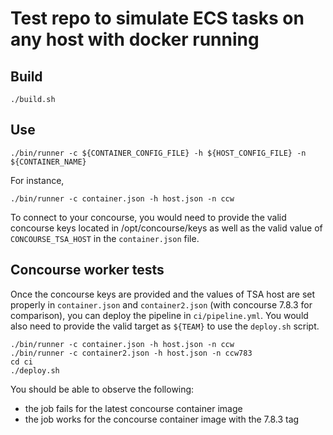 # Test repo to simulate ECS tasks on any host with docker running
## Build
```
./build.sh
```
## Use
```
./bin/runner -c ${CONTAINER_CONFIG_FILE} -h ${HOST_CONFIG_FILE} -n ${CONTAINER_NAME}
```
For instance,
```
./bin/runner -c container.json -h host.json -n ccw
```
To connect to your concourse, you would need to provide the valid concourse keys located in /opt/concourse/keys as well as the valid value of `CONCOURSE_TSA_HOST` in the `container.json` file.

## Concourse worker tests
Once the concourse keys are provided and the values of TSA host are set properly in `container.json` and `container2.json` (with concourse 7.8.3 for comparison), you can deploy the pipeline in `ci/pipeline.yml`. You would also need to provide the valid target as `${TEAM}` to use the `deploy.sh` script.
```
./bin/runner -c container.json -h host.json -n ccw
./bin/runner -c container2.json -h host.json -n ccw783
cd ci
./deploy.sh
```
You should be able to observe the following:
  - the job fails for the latest concourse container image
  - the job works for the concourse container image with the 7.8.3 tag




